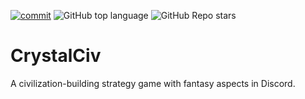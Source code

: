 [![commit](https://img.shields.io/github/last-commit/AegisDigital/CrystalCiv?style=for-the-badge)](https://github.com/AegisDigitial/CrystalCiv)
![GitHub top language](https://img.shields.io/github/languages/top/AegisDigital/CrystalCiv?style=for-the-badge)
![GitHub Repo stars](https://img.shields.io/github/stars/AegisDigital/CrystalCiv?style=for-the-badge)

# CrystalCiv
A civilization-building strategy game with fantasy aspects in Discord.
